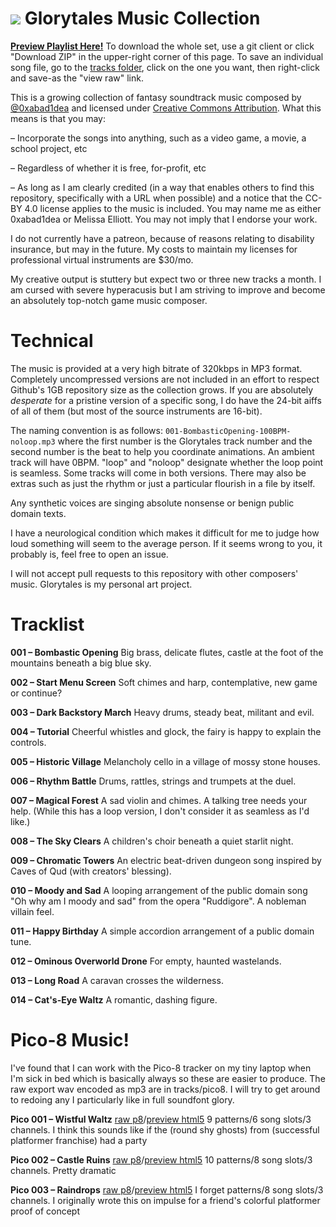 ![](http://i.imgur.com/37qCdyS.png)
Glorytales Music Collection
===========================

**[Preview Playlist Here!](https://soundcloud.com/0xabad1dea/sets/glorytales-free-music-for)** To download the whole set, use a git client or click "Download ZIP" in the upper-right corner of this page. To save an individual song file, go to the [tracks folder](https://github.com/0xabad1dea/glorytales/tree/master/tracks), click on the one you want, then right-click and save-as the "view raw" link.

This is a growing collection of fantasy soundtrack music composed by [@0xabad1dea](https://twitter.com/0xabad1dea) and licensed under [Creative Commons Attribution](https://creativecommons.org/licenses/by/4.0/). What this means is that you may:

– Incorporate the songs into anything, such as a video game, a movie, a school project, etc

– Regardless of whether it is free, for-profit, etc

– As long as I am clearly credited (in a way that enables others to find this repository, specifically with a URL when possible) and a notice that the CC-BY 4.0 license applies to the music is included. You may name me as either 0xabad1dea or Melissa Elliott. You may not imply that I endorse your work.

I do not currently have a patreon, because of reasons relating to disability insurance, but may in the future. My costs to maintain my licenses for professional virtual instruments are $30/mo.

My creative output is stuttery but expect two or three new tracks a month. I am cursed with severe hyperacusis but I am striving to improve and become an absolutely top-notch game music composer.

# Technical

The music is provided at a very high bitrate of 320kbps in MP3 format. Completely uncompressed versions are not included in an effort to respect Github's 1GB repository size as the collection grows. If you are absolutely _desperate_ for a pristine version of a specific song, I do have the 24-bit aiffs of all of them (but most of the source instruments are 16-bit).

The naming convention is as follows: `001-BombasticOpening-100BPM-noloop.mp3` where the first number is the Glorytales track number and the second number is the beat to help you coordinate animations. An ambient track will have 0BPM. "loop" and "noloop" designate whether the loop point is seamless. Some tracks will come in both versions. There may also be extras such as just the rhythm or just a particular flourish in a file by itself.

Any synthetic voices are singing absolute nonsense or benign public domain texts.

I have a neurological condition which makes it difficult for me to judge how loud something will seem to the average person. If it seems wrong to you, it probably is, feel free to open an issue.

I will not accept pull requests to this repository with other composers' music. Glorytales is my personal art project.

# Tracklist

**001 – Bombastic Opening** Big brass, delicate flutes, castle at the foot of the mountains beneath a big blue sky.

**002 – Start Menu Screen** Soft chimes and harp, contemplative, new game or continue?

**003 – Dark Backstory March** Heavy drums, steady beat, militant and evil.

**004 – Tutorial** Cheerful whistles and glock, the fairy is happy to explain the controls.

**005 – Historic Village** Melancholy cello in a village of mossy stone houses.

**006 – Rhythm Battle** Drums, rattles, strings and trumpets at the duel.

**007 – Magical Forest** A sad violin and chimes. A talking tree needs your help. (While this has a loop version, I don't consider it as seamless as I'd like.)

**008 – The Sky Clears** A children's choir beneath a quiet starlit night.

**009 – Chromatic Towers** An electric beat-driven dungeon song inspired by Caves of Qud (with creators' blessing).

**010 – Moody and Sad** A looping arrangement of the public domain song "Oh why am I moody and sad" from the opera "Ruddigore". A nobleman villain feel.

**011 – Happy Birthday** A simple accordion arrangement of a public domain tune.

**012 – Ominous Overworld Drone** For empty, haunted wastelands.

**013 – Long Road** A caravan crosses the wilderness.

**014 – Cat's-Eye Waltz** A romantic, dashing figure.


# Pico-8 Music!

I've found that I can work with the Pico-8 tracker on my tiny laptop when I'm sick in bed which is basically always so these are easier to produce. The raw export wav encoded as mp3 are in tracks/pico8. I will try to get around to redoing any I particularly like in full soundfont glory.

**Pico 001 – Wistful Waltz** [raw p8](https://0xabad1dea.github.io/pico8/wistful.p8)/[preview html5](https://0xabad1dea.github.io/pico8/wistful.html) 9 patterns/6 song slots/3 channels. I think this sounds like if the (round shy ghosts) from (successful platformer franchise) had a party 

**Pico 002 – Castle Ruins** [raw p8](http://0xabad1dea.github.io/pico8/castleruins.p8)/[preview html5](http://0xabad1dea.github.io/pico8/castleruins.html) 10 patterns/8 song slots/3 channels. Pretty dramatic

**Pico 003 – Raindrops** [raw p8](https://0xabad1dea.github.io/pico8/raindrops.p8)/[preview html5](https://0xabad1dea.github.io/pico8/raindrops.html) I forget patterns/8 song slots/3 channels. I originally wrote this on impulse for a friend's colorful platformer proof of concept